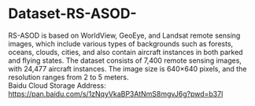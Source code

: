 # Dataset-RS-ASOD-
RS-ASOD is based on WorldView, GeoEye, and Landsat remote sensing images, which include various types of backgrounds such as forests, oceans, clouds, cities, and also contain aircraft instances in both parked and flying states. The dataset consists of 7,400 remote sensing images, with 24,477 aircraft instances. The image size is 640×640 pixels, and the resolution ranges from 2 to 5 meters.  
Baidu Cloud Storage Address: https://pan.baidu.com/s/1zNqyVkaBP3AtNmS8mgvJ6g?pwd=b37l 

